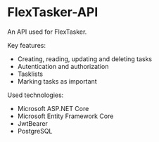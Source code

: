 # FlexTasker-API

An API used for FlexTasker.

Key features:
* Creating, reading, updating and deleting tasks
* Autentication and authorization
* Tasklists
* Marking tasks as important

Used technologies:
* Microsoft ASP.NET Core
* Microsoft Entity Framework Core
* JwtBearer
* PostgreSQL
